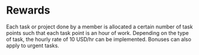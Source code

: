 # Rewards

Each task or project done by a member is allocated a certain number of task points such that each task point is an hour of work. Depending on the type of task, the hourly rate of 10 USD/hr can be implemented. Bonuses can also apply to urgent tasks.

